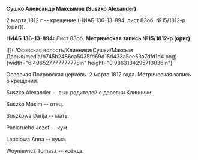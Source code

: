 **Сушко Александр Максымов (Suszko Alexander)**

2 марта 1812 г -- крещение (НИАБ 136-13-894, лист 83об, №15/1812-р
(ориг)).

**НИАБ 136-13-894:** Лист 83об. **Метрическая запись №15/1812-р
(ориг).**

![](./Осовская волость/Клинники/Сушки/Максым Дарыя/media/b745b2486ca5035fd69d15d433a5ee53a7dfd1d4.png){width="6.496527777777778in"
height="0.9863134295713036in"}

Осовская Покровская церковь. 2 марта 1812 года. Метрическая запись о
крещении.

Suszko Alexander -- сын родителей с деревни Клинники.

Suszko Maxim -- отец.

Suszkowa Darija -- мать.

Paciarucho Jozef -- кум.

Lapciowa Anna -- кума.

Woyniewicz Tomasz -- ксёндз.
